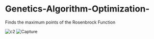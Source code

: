 # Genetics-Algorithm-Optimization-
Finds the maximum points of the Rosenbrock Function

![c2](https://user-images.githubusercontent.com/35013722/83323692-22f57980-a269-11ea-936c-6c30562b6bae.PNG)
![Capture](https://user-images.githubusercontent.com/35013722/83323696-2852c400-a269-11ea-8f54-8a678e500957.PNG)
